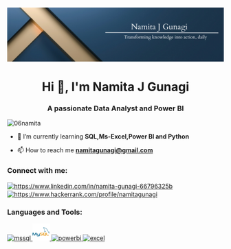 ![logo](https://github.com/06namita/06namita/blob/main/Blue%20Gold%20Elegant%20Minimalist%20Digital%20Marketer%20LinkedIn%20Banner.png)
<h1 align="center">Hi 👋, I'm Namita J Gunagi</h1>
<h3 align="center">A passionate Data Analyst and Power BI</h3>

<p align="left"> <img src="https://komarev.com/ghpvc/?username=06namita&label=Profile%20views&color=0e75b6&style=flat" alt="06namita" /> </p>

- 🌱 I’m currently learning **SQL,Ms-Excel,Power BI and Python**

- 📫 How to reach me **namitagunagi@gmail.com**

<h3 align="left">Connect with me:</h3>
<p align="left">
<a href="https://www.linkedin.com/in/namita-gunagi-66796325b/" target="blank"><img align="center" src="https://raw.githubusercontent.com/rahuldkjain/github-profile-readme-generator/master/src/images/icons/Social/linked-in-alt.svg" alt="https://www.linkedin.com/in/namita-gunagi-66796325b" height="30" width="40" /></a>
<a href="https://www.hackerrank.com/https://www.hackerrank.com/profile/namitagunagi" target="blank"><img align="center" src="https://raw.githubusercontent.com/rahuldkjain/github-profile-readme-generator/master/src/images/icons/Social/hackerrank.svg" alt="https://www.hackerrank.com/profile/namitagunagi" height="30" width="40" /></a>
</p>

<h3 align="left">Languages and Tools:</h3>
<p align="left"> <a href="https://www.microsoft.com/en-us/sql-server" target="_blank" rel="noreferrer"> <img src="https://www.svgrepo.com/show/303229/microsoft-sql-server-logo.svg" alt="mssql" width="40" height="40"/> </a> <a href="https://www.mysql.com/" target="_blank" rel="noreferrer"> <img src="https://raw.githubusercontent.com/devicons/devicon/master/icons/mysql/mysql-original-wordmark.svg" alt="mysql" width="40" height="40"/> </a> 
  <a href="https://www.microsoft.com/en-us/power-platform/products/power-bi"> <img src="https://github.com/microsoft/PowerBI-Icons/blob/main/SVG/Power-BI.svg" alt="powerbi" width="40" height="40"/> </a> <a href="https://www.microsoft.com/en-in/microsoft-365/excel">  <img src="https://github.com/sempostma/office365-icons/blob/master/png/256/excel.png" alt="excel" width="40" height="40"/> </a> </p>
